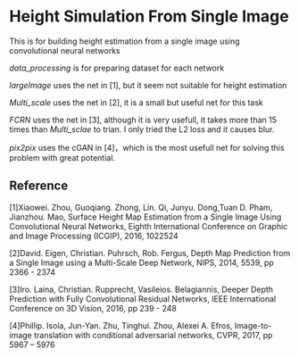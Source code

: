 ﻿# Height Simulation From Single Image

This is for building height estimation from a single image using convolutional neural networks

*data_processing* is for preparing dataset for each network

*largeImage* uses the net in [1], but it seem not suitable for height estimation

*Multi_scale* uses the net in [2], it is a small but useful net for this task

*FCRN* uses the net in [3], although it is very usefull, it takes more than 15 times than *Multi_sclae* to trian. I only tried the L2 loss and it causes blur.

*pix2pix* uses the cGAN in [4]，which is the most usefull net for solving this problem with great potential.

## Reference
[1]Xiaowei. Zhou, Guoqiang. Zhong, Lin. Qi, Junyu. Dong,Tuan D. Pham,  Jianzhou. Mao, Surface Height Map Estimation from a Single Image Using Convolutional Neural Networks, Eighth International Conference on Graphic and Image Processing (ICGIP), 2016, 1022524

[2]David. Eigen, Christian. Puhrsch, Rob. Fergus, Depth Map Prediction from a Single Image using a Multi-Scale Deep Network, NIPS, 2014, 5539, pp 2366 - 2374

[3]Iro. Laina, Christian. Rupprecht, Vasileios. Belagiannis, Deeper Depth Prediction with Fully Convolutional Residual Networks, IEEE International Conference on 3D Vision, 2016, pp 239 - 248

[4]Phillip. Isola, Jun-Yan. Zhu, Tinghui. Zhou, Alexei A. Efros, Image-to-image translation with conditional adversarial networks, CVPR, 2017, pp 5967 – 5976
